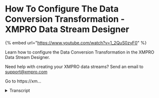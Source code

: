 # How To Configure The Data Conversion Transformation - XMPRO Data Stream Designer
{% embed url="https://www.youtube.com/watch?v=1_2QuS0zyF0" %}



Learn how to configure the Data Conversion Transformation in the XMPRO Data Stream Designer. 

Need help with creating your XMPRO data streams? Send an email to support@xmpro.com 

Go to https://xm...
<details>
<summary>Transcript</summary>Learn how to configure the Data Conversion Transformation in the XMPRO Data Stream Designer. 

Need help with creating your XMPRO data streams? Send an email to support@xmpro.com 

Go to https://xm...
we are going to do here is look at how

to set up and configure the data

conversion transformation agent what

this agent does is allow you to change

the data type of an existing column with

the result being either the values of an

existing column being replaced or a new

column being created I already have an

event simulator agent set up and

configured which will simulate a few

different readings coming from census I

also have an event printer set up and

configured which will help us see what

the output of the data conversion agent

looks like now I want to set up and

configure my data conversion agent go to

the tool box and search for data

conversion you will finally learn the

transformations click on the agent and

drag it to the canvas connect the output

end point of the event simulation to the

input input of the data conversion agent

connect the output in one of the data

conversion agent to the input end point

of the event printer agent default name

has been given to the data conversion

agent you can rename this agent by

clicking on the white space and start

typing

you

click some miles on the canvas and click

Save

double-click on your data conversion

agent this is where you'll be

configuring your agent

first make sure you using the great

collection if not select another

collection from the drop-down now you

have to configure the data conversion

editor click on maximize to make the

page bigger click on add to add a new

row select the column that should be

converted from the input column

drop-down you want to convert

temperatures so I'm going to select

temperature next specify the alias of

the output column if this is different

from the input column a new column will

be created if the values specified in

the input column and output column or

the same the input columns values will

be replaced I'm going to specify a value

that is different from the input column

mostly select the data type the data

needs to be converted to we want to

convert it to in 32 from double so I'm

going to select in 32 and click

somewhere else on the phone nothing you

need to specify how the results should

be returned select an option from the

drop down options available include a

painter current which will paint the

results to the current pilot and new

which will return the results as a new

pilot I'm going to select new let's see

what the data looks like click apply

click save click publish to view the

live data click on live view select your

event printer agent click Save give it a

moment and now that the data is returned

as a nearby load

now I want to see what the data looks

like if I had chosen a pin to current so

stop the stream by clicking on unpublish

double click on your agent again instead

of new select a painter current click

apply click Save publish the stream

again and click on live you

give it a second you can expand the

bytes by clicking on maximize and that's

the difference between temperature and

temp temp is my new column as you can

see the data has been converted from

double to eat

you
</details>